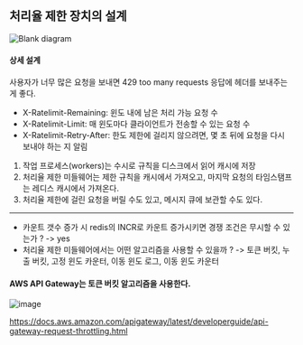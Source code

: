 ## 처리율 제한 장치의 설계 

![Blank diagram](https://github.com/user-attachments/assets/e1542ad8-b61b-4932-b4c4-9abe97736f76)


#### 상세 설계 
사용자가 너무 많은 요청을 보내면 429 too many requests 응답에 헤더를 보내주는 게 좋다.

- X-Ratelimit-Remaining: 윈도 내에 남은 처리 가능 요청 수
- X-Ratelimit-Limit: 매 윈도마다 클라이언트가 전송할 수 있는 요청 수
- X-Ratelimit-Retry-After: 한도 제한에 걸리지 않으려면, 몇 초 뒤에 요청을 다시 보내야 하는 지 알림


1. 작업 프로세스(workers)는 수시로 규칙을 디스크에서 읽어 캐시에 저장
2. 처리율 제한 미들웨어는 제한 규칙을 캐시에서 가져오고, 마지막 요청의 타임스탬프는 레디스 캐시에서 가져온다.
3. 처리율 제한에 걸린 요청을 버릴 수도 있고, 메시지 큐에 보관할 수도 있다.

----------------------------------------------------------------------------------------------------------------------

- 카운트 갯수 증가 시 redis의 INCR로 카운트 증가시키면 경쟁 조건은 무시할 수 있는가 ? -> yes 
- 처리율 제한 미들웨어에서는 어떤 알고리즘을 사용할 수 있을까 ?  -> 토큰 버킷, 누출 버킷, 고정 윈도 카운터, 이동 윈도 로그, 이동 윈도 카운터


#### AWS API Gateway는 토큰 버킷 알고리즘을 사용한다. 

![image](https://github.com/user-attachments/assets/d7fe46bd-7508-4cd2-b032-fe37b094366a)

https://docs.aws.amazon.com/apigateway/latest/developerguide/api-gateway-request-throttling.html
